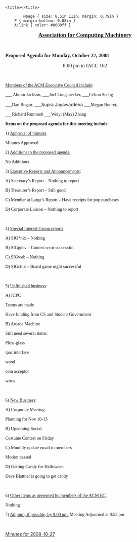 <p><br></p><p>


	
	<title></title>
	
			@page { size: 8.5in 11in; margin: 0.79in }
		P { margin-bottom: 0.08in }
		A:link { color: #0000ff }

</p><p style="0;" align="center"><u><font face="Century Schoolbook, serif"><font size="4"><b>Association
for Computing Machinery</b></font></font></u></p>
<p style="0;" align="center">
<span dir="ltr" style="-moz-initial;">
	<p style="0;"><br></p>
</span><font face="Century Schoolbook, serif"><font size="3"><b>Proposed
Agenda for Monday, October 27, 2008</b></font></font>
</p>
<p style="0;" align="center">
<font face="Century Schoolbook, serif"><font size="3">8:00
pm in IACC 162</font></font></p>
<p style="0;"><br>
</p>
<p style="0;"><font face="Century Schoolbook, serif"><u>Members
of the ACM Executive Council include</u></font><font face="Century Schoolbook, serif">:
  </font>
</p>
<p style="0;"><font face="Century Schoolbook, serif">___
Abram Jackson,	___Joel Longanecker, 		___Celton Seelig		</font></p>
<p style="0;"><font face="Century Schoolbook, serif">___Dan
Bogart,		___</font>Supra Jayawardena		<font face="Century Schoolbook, serif">___Megan
Bouret,</font></p>
<p style="0;"><font face="Century Schoolbook, serif">___Richard
Rummelt	___Weiyi (Max) Zhang				</font></p>
<p style="0;"><font face="Century Schoolbook, serif">					</font></p>
<p style="0;">
<font face="Century Schoolbook, serif"><b>Items on the proposed
agenda for this meeting include</b></font><font face="Century Schoolbook, serif">:</font></p>
<p style="0;"><font face="Century Schoolbook, serif">1)
 </font><font face="Century Schoolbook, serif"><u>Approval of minutes</u></font></p>
<p style="0;"><font face="Century Schoolbook, serif">	Minutes
Approved</font></p>
<p style="0;"><font face="Century Schoolbook, serif">2)
 </font><font face="Century Schoolbook, serif"><u>Additions to the
proposed agenda:</u></font></p>
<p style="none;">
<font face="Century Schoolbook, serif">	No Additions</font></p>
<p style="0;"><font face="Century Schoolbook, serif">3)
 </font><font face="Century Schoolbook, serif"><u>Executive Reports
and Announcements</u></font><font face="Century Schoolbook, serif">:</font></p>
<p style="0;"><font face="Century Schoolbook, serif">	A)
 Secretary’s Report – Nothing to report</font></p>
<p style="0;"><font face="Century Schoolbook, serif">	B)
 Treasurer’s Report – Still good</font></p>
<p style="0;"><font face="Century Schoolbook, serif">	C)
 Member at Large’s Report – Have receipts for pop purchases</font></p>
<p style="0;"><font face="Century Schoolbook, serif">	D)
 Corporate Liaison – Nothing to report</font></p>
<p style="0;"><br>
</p>
<p style="0;"><font face="Century Schoolbook, serif">4)
</font><font face="Century Schoolbook, serif"><u>Special Interest
Group reports</u></font><font face="Century Schoolbook, serif">:</font></p>
<p style="0;">
<font face="Century Schoolbook, serif">	A)  SIG*nix – Nothing</font></p>
<p style="0;"><font face="Century Schoolbook, serif">	B)
 SIGgdev – Contest semi-successful</font></p>
<p style="0;"><font face="Century Schoolbook, serif">	C)
 SIGweb – Nothing</font></p>
<p style="0;"><font face="Century Schoolbook, serif">	D)
 SIGchix – Board game night successful</font></p>
<p style="0;"><br>
</p>
<p style="0;"><font face="Century Schoolbook, serif">5)
 </font><font face="Century Schoolbook, serif"><u>Unfinished
business</u></font><font face="Century Schoolbook, serif">:</font></p>
<p style="0;"><font face="Century Schoolbook, serif">	A)
 ICPC</font></p>
<p style="0;"><font face="Century Schoolbook, serif">		Teams
are made</font></p>
<p style="0;"><font face="Century Schoolbook, serif">		Have
funding from CS and Student Government</font></p>
<p style="0;"><font face="Century Schoolbook, serif">	B)
 Arcade Machine</font></p>
<p style="0;"><font face="Century Schoolbook, serif">		Still
need several items:</font></p>
<p style="0;"><font face="Century Schoolbook, serif">			Plexi-glass</font></p>
<p style="0;"><font face="Century Schoolbook, serif">			ipac
interface</font></p>
<p style="0;"><font face="Century Schoolbook, serif">			wood</font></p>
<p style="0;"><font face="Century Schoolbook, serif">			coin
acceptor</font></p>
<p style="0;"><font face="Century Schoolbook, serif">			wires</font></p>
<p style="0;"><br>
</p>
<p style="0;"><font face="Century Schoolbook, serif">6)
 </font><font face="Century Schoolbook, serif"><u>New Business</u></font><font face="Century Schoolbook, serif">:</font></p>
<p style="0;"><font face="Century Schoolbook, serif">	A)
 Corporate Meeting</font></p>
<p style="0;"><font face="Century Schoolbook, serif">		Planning
for Nov 10-13</font></p>
<p style="0;"><font face="Century Schoolbook, serif">	B)
 Upcoming Social</font></p>
<p style="0;"><font face="Century Schoolbook, serif">		Costume
Contest on Friday</font></p>
<p style="0;"><font face="Century Schoolbook, serif">	C)
Monthly update email to members</font></p>
<p style="0;"><font face="Century Schoolbook, serif">		Motion
passed</font></p>
<p style="0;"><font face="Century Schoolbook, serif">	D)
Getting Candy for Halloween</font></p>
<p style="0;"><font face="Century Schoolbook, serif">		Dave
Blattner is going to get candy</font></p>
<p style="0;"><br>
</p>
<p style="0;"><font face="Century Schoolbook, serif">6)
 </font><font face="Century Schoolbook, serif"><u>Other items as
presented by members of the ACM EC</u></font><font face="Century Schoolbook, serif">.</font></p>
<p style="none;">
<font face="Century Schoolbook, serif">	Nothing</font></p>
<p style="0;"><font face="Century Schoolbook, serif">7)
 </font><font face="Century Schoolbook, serif"><u>Adjourn, if
possible, by 9:00 pm.</u></font><font face="Century Schoolbook, serif"><span style="none;">
Meeting Adjourned at 8:53 pm</span></font></p><p style="0;"><br></p><p style="0;"><a href="../wp-content/uploads/2008/10/2008-10-271.doc">Minutes for 2008-10-27</a></p>

<p style="0;"></p><p></p>